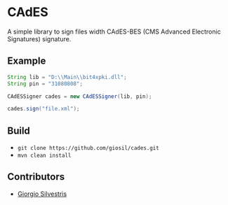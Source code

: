 # CAdES

A simple library to sign files width CAdES-BES (CMS Advanced Electronic Signatures) signature.

## Example

```java
String lib = "D:\\Main\\bit4xpki.dll";
String pin = "31080808";

CAdESSigner cades = new CAdESSigner(lib, pin);

cades.sign("file.xml");
```

## Build

- `git clone https://github.com/giosil/cades.git`
- `mvn clean install`

## Contributors

* [Giorgio Silvestris](https://github.com/giosil)
